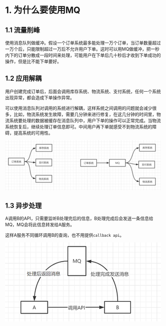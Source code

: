 # 1. 为什么要使用MQ

## 1.1 流量削峰

使用消息队列做缓冲。假设一个订单系统最多能处理一万个订单，当订单数量超过一万个后，只能限制超过一万后不允许用户下单。这时可以用MQ做缓冲，把一秒内下的订单分散成一段时间来处理，可能用户在下单后几十秒后才收到下单成功的操作，但是比不能下单要好。

## 1.2 应用解耦

用户创建完成订单后，后面会调用库存系统、物流系统、支付系统，任何一个系统出现异常，都会造成下单操作异常。

可以使用消息队列对调用的系统进行解耦，这样系统之间调用的问题就会减少很多，比如，物流系统发生故障，需要几分钟来进行修复，在这几分钟的时间里，物流系统要处理的数据被缓存在消息队列中，用户下单的操作可以正常完成。当物流系统恢复后，继续处理订单信息即可。中间用户再下单就感受不到物流系统的障碍，提高系统的可用性。

![image-20210718104024644](https://raw.githubusercontent.com/Floweryu/typora-img/main/img/20210718104029.png)

## 1.3 异步处理

A调用B的API，只需要监听B处理完后的信息，B处理完成后会发送一条信息给MQ，MQ会将此信息转发给A服务。

这样A服务不同循环调用B的查询，也不用提供`callback api`。

<img src="https://raw.githubusercontent.com/Floweryu/typora-img/main/img/20210718103747.png" alt="image-20210718103723104" style="zoom: 67%;" />

